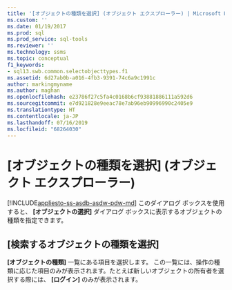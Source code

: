```yaml
---
title: '[オブジェクトの種類を選択] (オブジェクト エクスプローラー) | Microsoft Docs'
ms.custom: ''
ms.date: 01/19/2017
ms.prod: sql
ms.prod_service: sql-tools
ms.reviewer: ''
ms.technology: ssms
ms.topic: conceptual
f1_keywords:
- sql13.swb.common.selectobjecttypes.f1
ms.assetid: 6d27ab0b-a016-4fb3-9391-74c6a9c1991c
author: markingmyname
ms.author: maghan
ms.openlocfilehash: e23786f27c5fa4c0168b6cf93881886111a592d6
ms.sourcegitcommit: e7d921828e9eeac78e7ab96eb90996990c2405e9
ms.translationtype: HT
ms.contentlocale: ja-JP
ms.lasthandoff: 07/16/2019
ms.locfileid: "68264030"
---
```

# <a name="select-object-types-object-explorer"></a>[オブジェクトの種類を選択] (オブジェクト エクスプローラー)
[!INCLUDE[appliesto-ss-asdb-asdw-pdw-md](../../includes/appliesto-ss-asdb-asdw-pdw-md.md)]
このダイアログ ボックスを使用すると、 **[オブジェクトの選択]** ダイアログ ボックスに表示するオブジェクトの種類を指定できます。  
  
## <a name="select-the-types-of-objects-to-find"></a>[検索するオブジェクトの種類を選択]  
**[オブジェクトの種類]** 一覧にある項目を選択します。 この一覧には、操作の種類に応じた項目のみが表示されます。たとえば新しいオブジェクトの所有者を選択する際には、 **[ログイン]** のみが表示されます。  
  

